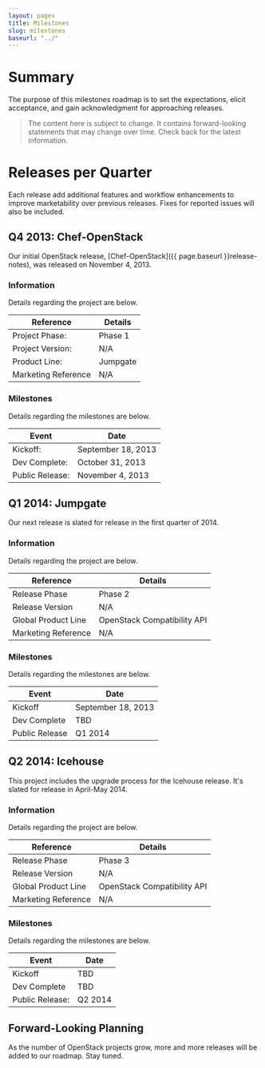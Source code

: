 ```yaml
---
layout: pages
title: Milestones
slug: milestones
baseurl: "../"
---
```


# Summary

The purpose of this milestones roadmap is to set the expectations, elicit acceptance, and gain acknowledgment for approaching releases.

  > The content here is subject to change. It contains forward-looking statements that may change over time. Check back for the latest information.

# Releases per Quarter

Each release add additional features and workflow enhancements to improve marketability over previous releases. Fixes for reported issues will also be included.

## Q4 2013: Chef-OpenStack

Our initial OpenStack release, [Chef-OpenStack]({{ page.baseurl }}release-notes), was released on November 4, 2013.

### Information

Details regarding the project are below.

<div class="table-responsive" id="component-table">
  <table class="table table-hover" id="no-borders">
    <thead>
      <tr>
        <th>Reference</th>
        <th>Details</th>
      </tr>
    </thead>
    <tbody>
      <tr>
        <td>Project Phase:</td>
        <td>Phase 1</td>
      </tr>
      <tr>
        <td>Project Version:</td>
        <td>N/A</td>
      </tr>
      <tr>
        <td>Product Line:</td>
        <td>Jumpgate</td>
      </tr>
      <tr>
        <td>Marketing Reference</td>
        <td>N/A</td>
      </tr>
    </tbody>
  </table>
</div>

### Milestones

Details regarding the milestones are below.

<div class="table-responsive" id="component-table">
  <table class="table table-hover" id="no-borders">
    <thead>
      <tr>
        <th>Event</th>
        <th>Date</th>
      </tr>
    </thead>
    <tbody>
      <tr>
        <td>Kickoff:</td>
        <td>September 18, 2013</td>
      </tr>
      <tr>
        <td>Dev Complete:</td>
        <td>October 31, 2013</td>
      </tr>
      <tr>
        <td>Public Release:</td>
        <td>November 4, 2013</td>
      </tr>
    </tbody>
  </table>
</div>

## Q1 2014: Jumpgate

Our next release is slated for release in the first quarter of 2014.

### Information

Details regarding the project are below.

<div class="table-responsive" id="component-table">
  <table class="table table-hover" id="no-borders">
    <thead>
      <tr>
        <th>Reference</th>
        <th>Details</th>
      </tr>
    </thead>
    <tbody>
      <tr>
        <td>Release Phase</td>
        <td>Phase 2</td>
      </tr>
      <tr>
        <td>Release Version</td>
        <td>N/A</td>
      </tr>
      <tr>
        <td>Global Product Line</td>
        <td>OpenStack Compatibility API</td>
      </tr>
      <tr>
        <td>Marketing Reference</td>
        <td>N/A</td>
      </tr>
    </tbody>
  </table>
</div>

### Milestones

Details regarding the milestones are below.

<div class="table-responsive" id="component-table">
  <table class="table table-hover" id="no-borders">
    <thead>
      <tr>
        <th>Event</th>
        <th>Date</th>
      </tr>
    </thead>
    <tbody>
      <tr>
        <td>Kickoff</td>
        <td>September 18, 2013</td>
      </tr>
      <tr>
        <td>Dev Complete</td>
        <td>TBD</td>
      </tr>
      <tr>
        <td>Public Release</td>
        <td>Q1 2014</td>
      </tr>
    </tbody>
  </table>
</div>

## Q2 2014: Icehouse

This project includes the upgrade process for the Icehouse release. It's slated for release in April-May 2014.

### Information

Details regarding the project are below.

<div class="table-responsive" id="component-table">
  <table class="table table-hover" id="no-borders">
    <thead>
      <tr>
        <th>Reference</th>
        <th>Details</th>
      </tr>
    </thead>
    <tbody>
      <tr>
        <td>Release Phase</td>
        <td>Phase 3</td>
      </tr>
      <tr>
        <td>Release Version</td>
        <td>N/A</td>
      </tr>
      <tr>
        <td>Global Product Line</td>
        <td>OpenStack Compatibility API</td>
      </tr>
      <tr>
        <td>Marketing Reference</td>
        <td>N/A</td>
      </tr>
    </tbody>
  </table>
</div>

### Milestones

Details regarding the milestones are below.

<div class="table-responsive" id="component-table">
  <table class="table table-hover" id="no-borders">
    <thead>
      <tr>
        <th>Event</th>
        <th>Date</th>
      </tr>
    </thead>
    <tbody>
      <tr>
        <td>Kickoff</td>
        <td>TBD</td>
      </tr>
      <tr>
        <td>Dev Complete</td>
        <td>TBD</td>
      </tr>
      <tr>
        <td>Public Release:</td>
        <td>Q2 2014</td>
      </tr>
    </tbody>
  </table>
</div>

## Forward-Looking Planning

As the number of OpenStack projects grow, more and more releases will be added to our roadmap. Stay tuned.
